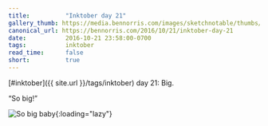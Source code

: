 ```yaml
---
title:          "Inktober day 21"
gallery_thumb: https://media.bennorris.com/images/sketchnotable/thumbs/inktober-day-21.jpg
canonical_url: https://bennorris.com/2016/10/21/inktober-day-21
date:           2016-10-21 23:58:00-0700
tags:           inktober
read_time:      false
short:          true
---
```

[#inktober]({{ site.url }}/tags/inktober) day 21: Big.

“So big!”

![So big baby](https://media.bennorris.com/images/sketchnotable/inktober-2016/inktober-day-21.jpg){:loading="lazy"}
